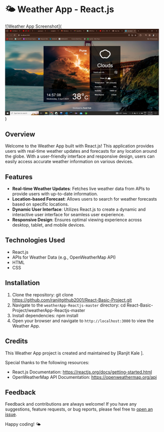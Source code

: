 # 🌤️ Weather App - React.js

![Weather App Screenshot](![Project Screenshot](https://github.com/ranjitgithub2001/React-Basic-Project/raw/main/weatherApp-Reactjs-master/weatherApp-Reactjs-master/projSnip.jpeg)
)

## Overview

Welcome to the Weather App built with React.js! This application provides users with real-time weather updates and forecasts for any location around the globe. With a user-friendly interface and responsive design, users can easily access accurate weather information on various devices.

## Features

- **Real-time Weather Updates**: Fetches live weather data from APIs to provide users with up-to-date information.
- **Location-based Forecast**: Allows users to search for weather forecasts based on specific locations.
- **Dynamic User Interface**: Utilizes React.js to create a dynamic and interactive user interface for seamless user experience.
- **Responsive Design**: Ensures optimal viewing experience across desktop, tablet, and mobile devices.

## Technologies Used

- React.js
- APIs for Weather Data (e.g., OpenWeatherMap API)
- HTML
- CSS

## Installation

1. Clone the repository:
   git clone https://github.com/ranjitgithub2001/React-Basic-Project.git
2. Navigate to the `weatherApp-Reactjs-master` directory:
   cd React-Basic-Project/weatherApp-Reactjs-master
3. Install dependencies:
   npm install
5. Open your browser and navigate to `http://localhost:3000` to view the Weather App.

## Credits

This Weather App project is created and maintained by [Ranjit Kale ].

Special thanks to the following resources:
- React.js Documentation: https://reactjs.org/docs/getting-started.html
- OpenWeatherMap API Documentation: https://openweathermap.org/api

## Feedback

Feedback and contributions are always welcome! If you have any suggestions, feature requests, or bug reports, please feel free to [open an issue](https://github.com/ranjitgithub2001/React-Basic-Project/issues).

Happy coding! 🌤️

